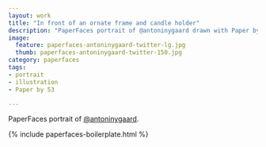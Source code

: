 ```yaml
---
layout: work
title: "In front of an ornate frame and candle holder"
description: "PaperFaces portrait of @antoninygaard drawn with Paper by 53 on an iPad."
image: 
  feature: paperfaces-antoninygaard-twitter-lg.jpg
  thumb: paperfaces-antoninygaard-twitter-150.jpg
category: paperfaces
tags: 
- portrait
- illustration
- Paper by 53

---
```


PaperFaces portrait of [@antoninygaard](http://twitter.com/antoninygaard).

{% include paperfaces-boilerplate.html %}